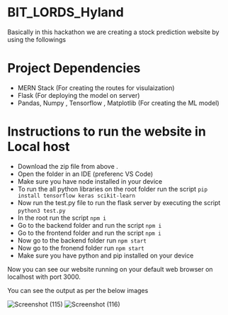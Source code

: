
# BIT_LORDS_Hyland

Basically in this hackathon we are creating a stock prediction website by using the followings

# Project Dependencies

- MERN Stack (For creating the routes for visulaization)
- Flask (For deploying the model on server)
- Pandas, Numpy , Tensorflow , Matplotlib (For creating the ML model)

# Instructions to run the website in Local host

- Download the zip file from  above .
- Open the folder in an IDE (preferenc VS Code)
- Make sure you have node installed in your device
- To run the all python libraries on the root folder run the script `pip install tensorflow keras scikit-learn`
- Now run the test.py file to run the flask server by executing the script `python3 test.py`
- In the root run the script `npm i`
- Go to the backend folder and run the script `npm i`
- Go to the frontend folder and run the script `npm i`
- Now go to the backend  folder run `npm start`
- Now go to the fronend folder run `npm start`
- Make sure you have python and pip installed on your device



Now you can see our website running on your default web browser on localhost with port 3000.

You can see the output as per the below images

![Screenshot (115)](https://user-images.githubusercontent.com/83994461/191001214-c78242d4-672f-4b49-b93d-fc2a5e58084f.png)
![Screenshot (116)](https://user-images.githubusercontent.com/83994461/191001220-2511b18f-55d4-40a6-b0b2-194864fdc212.png)
